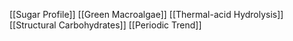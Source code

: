 [[Sugar Profile]]
[[Green Macroalgae]]
[[Thermal-acid Hydrolysis]]
[[Structural Carbohydrates]]
[[Periodic Trend]]
